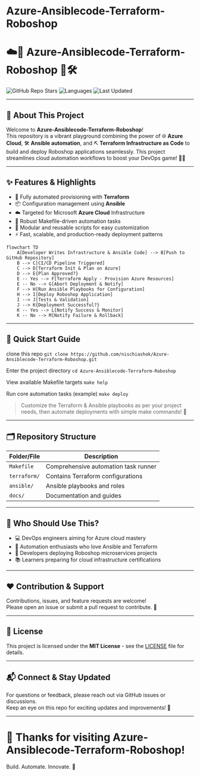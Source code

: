 # Azure-Ansiblecode-Terraform-Roboshop
# ☁️🚀 Azure-Ansiblecode-Terraform-Roboshop 🎯🛠️

![GitHub Repo Stars](https://img.shields.io/github/stars/nischiashok/Azure-Ansiblecode-Terraform-Roboshop?style=social)
![Languages](https://img.shields.io/badge/Makefile-100%25-brightgreen)
![Last Updated](https://img.shields.io/github/last-commit/nischiashok/Azure-Ansiblecode-Terraform-Roboshop)

---

## 🌟 About This Project

Welcome to **Azure-Ansiblecode-Terraform-Roboshop**!  
This repository is a vibrant playground combining the power of 🌐 **Azure Cloud**, 🛠️ **Ansible automation**, and ⛏️ **Terraform Infrastructure as Code** to build and deploy Roboshop applications seamlessly. This project streamlines cloud automation workflows to boost your DevOps game! 🚀🤖

---

## ✨ Features & Highlights

- 🔄 Fully automated provisioning with **Terraform**  
- 📦 Configuration management using **Ansible**  
- ☁️ Targeted for Microsoft **Azure Cloud** Infrastructure  
- 🎯 Robust Makefile-driven automation tasks  
- 🧩 Modular and reusable scripts for easy customization  
- ⚡️ Fast, scalable, and production-ready deployment patterns  
```mermaid
flowchart TD
    A[Developer Writes Infrastructure & Ansible Code] --> B[Push to GitHub Repository]
    B --> C[CI/CD Pipeline Triggered]
    C --> D[Terraform Init & Plan on Azure]
    D --> E{Plan Approved?}
    E -- Yes --> F[Terraform Apply - Provision Azure Resources]
    E -- No --> G[Abort Deployment & Notify]
    F --> H[Run Ansible Playbooks for Configuration]
    H --> I[Deploy Roboshop Application]
    I --> J[Tests & Validation]
    J --> K{Deployment Successful?}
    K -- Yes --> L[Notify Success & Monitor]
    K -- No --> M[Notify Failure & Rollback]
```
---

## 🚀 Quick Start Guide
clone this repo
```git clone https://github.com/nischiashok/Azure-Ansiblecode-Terraform-Roboshop.git```

Enter the project directory
```cd Azure-Ansiblecode-Terraform-Roboshop```

View available Makefile targets
```make help```

Run core automation tasks (example)
```make deploy```

> Customize the Terraform & Ansible playbooks as per your project needs, then automate deployments with simple make commands! 🎉

---

## 🗂 Repository Structure

| Folder/File  | Description                                |
|--------------|--------------------------------------------|
| `Makefile`   | Comprehensive automation task runner       |
| `terraform/` | Contains Terraform configurations           |
| `ansible/`   | Ansible playbooks and roles                  |
| `docs/`      | Documentation and guides                     |

---

## 🎯 Who Should Use This?

- 💻 DevOps engineers aiming for Azure cloud mastery  
- 🔧 Automation enthusiasts who love Ansible and Terraform  
- 🚀 Developers deploying Roboshop microservices projects  
- 📚 Learners preparing for cloud infrastructure certifications  

---

## ❤️ Contribution & Support

Contributions, issues, and feature requests are welcome!  
Please open an issue or submit a pull request to contribute. 🙌

---

## 📜 License

This project is licensed under the **MIT License** - see the [LICENSE](LICENSE) file for details.

---

## 📬 Connect & Stay Updated

For questions or feedback, please reach out via GitHub issues or discussions.  
Keep an eye on this repo for exciting updates and improvements! 🌟

---

# 🥳 Thanks for visiting Azure-Ansiblecode-Terraform-Roboshop!  
Build. Automate. Innovate. 🚀

